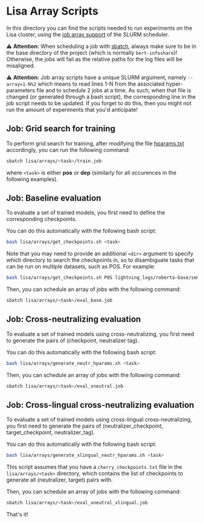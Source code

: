 # Lisa Array Scripts

In this directory you can find the scripts needed to run experiments on the Lisa
cluster, using the [job array support](https://slurm.schedmd.com/job_array.html)
of the SLURM scheduler.

⚠️ **Attention:** When scheduling a job with
[sbatch](https://slurm.schedmd.com/sbatch.html), always make sure to be in the
base directory of the project (which is normally `bert-infoshare`)! Otherwise,
the jobs will fail as the relative paths for the log files will be misaligned.

⚠️ **Attention:** Job array scripts have a unique SLURM argument, namely
`--array=1-N%2` which means to read lines 1-N from the associated
hyper-parameters file and to schedule 2 jobs at a time. As such, when that file
is changed (or generated through a bash script), the corresponding line in the
job script needs to be updated. If you forget to do this, then you might not run
the amount of experiments that you'd anticipate!

## Job: Grid search for training

To perform grid search for training, after modifying the file
[hparams.txt](hparams.txt) accordingly, you can run the following command:

```bash
sbatch lisa/arrays/<task>/train.job
```

where `<task>` is either **pos** or **dep** (similarly for all occurences in the
following examples).

## Job: Baseline evaluation

To evaluate a set of trained models, you first need to define the corresponding
checkpoints.

You can do this automatically with the following bash script:

```bash
bash lisa/arrays/get_checkpoints.sh <task>
```

Note that you may need to provide an additional `<dir>` argument to specify
which directory to search the checkpoints in, so to disambiguate tasks that can
be run on multiple datasets, such as POS. For example:

```bash
bash lisa/arrays/get_checkpoints.sh POS lightning_logs/roberta-base/semcor
```

Then, you can schedule an array of jobs with the following command:

```bash
sbatch lisa/arrays/<task>/eval_base.job
```

## Job: Cross-neutralizing evaluation

To evaluate a set of trained models using cross-neutralizing, you first need to
generate the pairs of (checkpoint, neutralizer tag).

You can do this automatically with the following bash script:

```bash
bash lisa/arrays/generate_neutr_hparams.sh <task>
```

Then, you can schedule an array of jobs with the following command:

```bash
sbatch lisa/arrays/<task>/eval_xneutral.job
```

## Job: Cross-lingual cross-neutralizing evaluation

To evaluate a set of trained models using cross-lingual cross-neutralizing, you
first need to generate the pairs of (neutralizer_checkpoint, target_checkpoint,
neutralizer_tag).

You can do this automatically with the following bash script:

```bash
bash lisa/arrays/generate_xlingual_neutr_hparams.sh <task>
```

This script assumes that you have a `cherry_checkpoints.txt` file in the
`lisa/arrays/<task>` directory, which contains the list of checkpoints to
generate all (neutralizer, target) pairs with.

Then, you can schedule an array of jobs with the following command:

```bash
sbatch lisa/arrays/<task>/eval_xneutral_xlingual.job
```

That's it!

